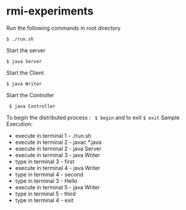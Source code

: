 # rmi-experiments

Run the following commands in root directory

`$ ./run.sh`

Start the server

`$ java Server`

Start the Client

`$ java Writer`

Start the Controller

` $ java Controller`

To begin the distributed process :
` $ begin` and to exit `$ exit` 
Sample Execution:

- execute in terminal 1 - ./run.sh
- execute in terminal 2 - javac *.java
- execute in terminal 2 - java Server
- execute in terminal 3 - java Writer
- type in terminal 3 - first
- execute in terminal 4 - java Writer
- type in terminal 4 - second
- type in terminal 3 - Hello
- execute in terminal 5 - java Writer
- type in terminal 5 - third
- type in terminal 4 - exit
